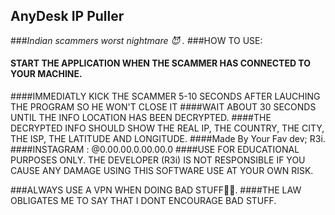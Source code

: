 ## **AnyDesk IP Puller**
###_Indian scammers worst nightmare  😈 ._
###HOW TO USE:
#### START THE APPLICATION WHEN THE SCAMMER HAS CONNECTED TO YOUR MACHINE.
####IMMEDIATLY KICK THE SCAMMER 5-10 SECONDS AFTER LAUCHING THE PROGRAM SO HE WON'T CLOSE IT
####WAIT ABOUT 30 SECONDS UNTIL THE INFO LOCATION HAS BEEN DECRYPTED.
####THE DECRYPTED INFO SHOULD SHOW THE REAL IP, THE COUNTRY, THE CITY, THE ISP, THE LATITUDE AND LONGITUDE.
####Made By Your Fav dev; R3i.
####INSTAGRAM : @0.00.00.0.00.00.0
####USE FOR EDUCATIONAL PURPOSES ONLY.
THE DEVELOPER (R3i) IS NOT RESPONSIBLE IF YOU CAUSE ANY DAMAGE USING THIS SOFTWARE
USE AT YOUR OWN RISK.

###ALWAYS USE A VPN WHEN DOING BAD STUFF🤫😈.
####THE LAW OBLIGATES ME TO SAY THAT I DONT ENCOURAGE BAD STUFF.